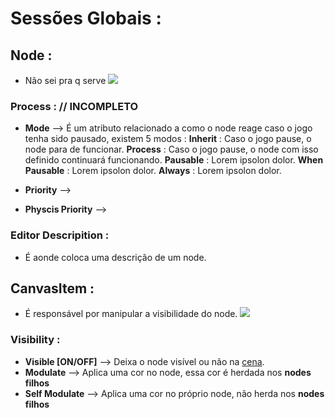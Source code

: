 # Sessões Globais : 
## Node  : 
* Não sei pra q serve 
![](inspetor_node_Node.png)
### Process : // INCOMPLETO
* **Mode** --> É um atributo relacionado a como o node reage caso o jogo tenha sido pausado, existem 5 modos : 
**Inherit** : Caso o jogo pause, o node para de funcionar. 
**Process** : Caso o jogo pause, o node com isso definido continuará funcionando. 
**Pausable** : Lorem ipsolon dolor.
**When Pausable** : Lorem ipsolon dolor.
**Always** : Lorem ipsolon dolor.

* **Priority** --> 
* **Physcis Priority** --> 

### Editor Descripition :
* É aonde coloca uma descrição de um node.
## CanvasItem : 
* É responsável por manipular a visibilidade do node. 
![](inspetor_node_CanvasItem.png)
### Visibility : 
* **Visible \[ON/OFF]** --> Deixa o node visível ou não na [cena](link_Cenas_Godot.md). 
* **Modulate** --> Aplica uma cor no node, essa cor é herdada nos **nodes filhos**
* **Self Modulate** --> Aplica uma cor no próprio node, não herda nos **nodes filhos**
